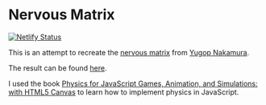 # Nervous Matrix

[![Netlify Status](https://api.netlify.com/api/v1/badges/22ff95d8-d0db-41c1-8c09-472ba7aa70a4/deploy-status)](https://app.netlify.com/sites/objective-stonebraker-0ae68d/deploys)

This is an attempt to recreate the [nervous matrix](https://bit101.github.io/lab/dailies/170313.html) from [Yugop Nakamura](http://yugop.com/).

The result can be found [here](https://objective-stonebraker-0ae68d.netlify.com).

I used the book [Physics for JavaScript Games, Animation, and Simulations: with HTML5 Canvas](https://www.amazon.com/Physics-JavaScript-Games-Animation-Simulations/dp/1430263377) to learn how to implement physics in JavaScript.
